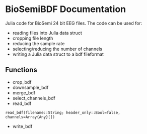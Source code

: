 # BioSemiBDF Documentation 

Julia code for BioSemi 24 bit EEG files. The code can be used for:

* reading files into Julia data struct
* cropping file length
* reducing the sample rate
* selecting/reducing the number of channels
* writing a Julia data struct to a bdf fileformat


## Functions 

* crop_bdf
* downsample_bdf
* merge_bdf
* select_channels_bdf
* read_bdf
```@docs
read_bdf(filename::String; header_only::Bool=false, channels=Array{Any}[])
```
* write_bdf



